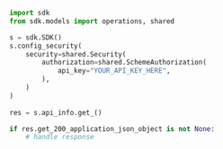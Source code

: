 <!-- Start SDK Example Usage -->
```python
import sdk
from sdk.models import operations, shared

s = sdk.SDK()
s.config_security(
    security=shared.Security(
        authorization=shared.SchemeAuthorization(
            api_key="YOUR_API_KEY_HERE",
        ),
    )
)
    
res = s.api_info.get_()

if res.get_200_application_json_object is not None:
    # handle response
```
<!-- End SDK Example Usage -->